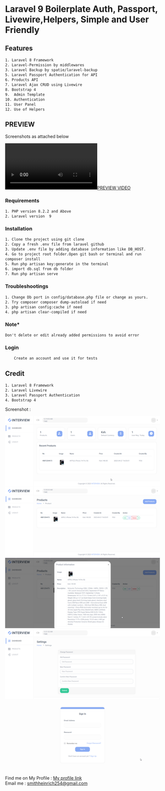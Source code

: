 # Laravel 9 Boilerplate  Auth, Passport, Livewire,Helpers, Simple and User Friendly

## Features

    1. Laravel 8 Framework
    2. Laravel-Permission by middlewares
    3. Laravel Backup by spatie/laravel-backup
    5. Laravel Passport Authentication for API
    6. Products API
    7. Laravel Ajax CRUD using Livewire
    8. Bootstrap 4
    9.  Admin Template
    10. Authentication
    11. User Panel
    12. Use of Helpers
## PREVIEW

Screenshots as attached below

[![PREVIEW VIDEO](./screenshot/PREVIEW.mp4)](./screenshot/PREVIEW.mp4)



### Requirements

    1. PHP version 8.2.2 and Above   
    2. Laravel version  9 

### Installation

    1. Clone the project using git clone   
    2. Copy a fresh .env file from laravel github    
    3. Update .env file by adding database information like DB_HOST.  
    4. Go to project root folder.Open git bash or terminal and run  composer install       
    5. Run php artisan key:generate in the terminal    
    6. import db.sql from db folder
    7. Run php artisan serve

         
    
### Troubleshootings
    
    1. Change Db port in config/database.php file or change as yours.
    2. Try composer composer dump-autoload if need
    3. php artisan config:cache if need
    4. php artisan clear-compiled if need    
    
### Note*
    
    Don't delete or edit already added permissions to avoid error   
    
         
### Login
        Create an account and use it for tests
         
         

         
## Credit

    1. Laravel 8 Framework
    2. Laravel Livewire
    3. Laravel Passport Authentication
    4. Bootstrap 4
        
Screenshot :    
  
![alt text](./screenshot/Dashboard.png)   
![alt text](./screenshot/Product1.png)   
![alt text](./screenshot/Products2.png)   
![alt text](./screenshot/ChangePass.png)   
![alt text](./screenshot/Login.png) 


 Find me on  My Profile  : [My profile  link](https://heinrichsmithdev.cf/)  \
 Email me : smithheinrich254@gmail.com
